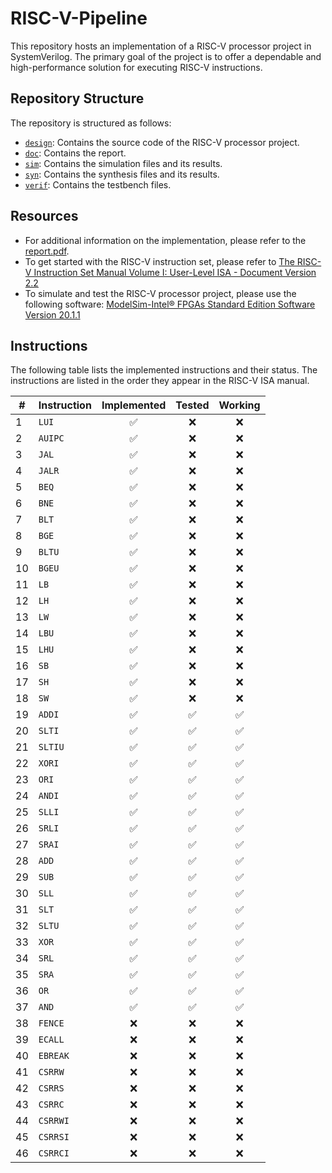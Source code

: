 # RISC-V-Pipeline

This repository hosts an implementation of a RISC-V processor project in SystemVerilog. The primary goal of the project is to offer a dependable and high-performance solution for executing RISC-V instructions.

## Repository Structure
The repository is structured as follows:
- [`design`](/design): Contains the source code of the RISC-V processor project.
- [`doc`](/doc): Contains the report.
- [`sim`](/sim): Contains the simulation files and its results.
- [`syn`](/syn): Contains the synthesis files and its results.
- [`verif`](/test): Contains the testbench files.

## Resources
- For additional information on the implementation, please refer to the [report.pdf](doc/report.pdf).
- To get started with the RISC-V instruction set, please refer to [The RISC-V Instruction Set Manual Volume I: User-Level ISA - Document Version 2.2](https://riscv.org/wp-content/uploads/2017/05/riscv-spec-v2.2.pdf)
- To simulate and test the RISC-V processor project, please use the following software: [ModelSim-Intel® FPGAs Standard Edition Software Version 20.1.1](https://www.intel.com/content/www/us/en/software-kit/750666/modelsim-intel-fpgas-standard-edition-software-version-20-1-1.html)

## Instructions
The following table lists the implemented instructions and their status. The instructions are listed in the order they appear in the RISC-V ISA manual.

| # | Instruction | Implemented | Tested | Working |
|---|-------------|:-----------:|:------:|:-------:|
| 1 | `LUI`       |     ✅     |   ❌   |   ❌   |
| 2 | `AUIPC`     |     ✅     |   ❌   |   ❌   |
| 3 | `JAL`       |     ✅     |   ❌   |   ❌   |
| 4 | `JALR`      |     ✅     |   ❌   |   ❌   |
| 5 | `BEQ`       |     ✅     |   ❌   |   ❌   |
| 6 | `BNE`       |     ✅     |   ❌   |   ❌   |
| 7 | `BLT`       |     ✅     |   ❌   |   ❌   |
| 8 | `BGE`       |     ✅     |   ❌   |   ❌   |
| 9 | `BLTU`      |     ✅     |   ❌   |   ❌   |
| 10| `BGEU`      |     ✅     |   ❌   |   ❌   |
| 11| `LB`        |     ✅     |   ❌   |   ❌   |
| 12| `LH`        |     ✅     |   ❌   |   ❌   |
| 13| `LW`        |     ✅     |   ❌   |   ❌   |
| 14| `LBU`       |     ✅     |   ❌   |   ❌   |
| 15| `LHU`       |     ✅     |   ❌   |   ❌   |
| 16| `SB`        |     ✅     |   ❌   |   ❌   |
| 17| `SH`        |     ✅     |   ❌   |   ❌   |
| 18| `SW`        |     ✅     |   ❌   |   ❌   |
| 19| `ADDI`      |     ✅     |   ✅   |   ✅   |
| 20| `SLTI`      |     ✅     |   ✅   |   ✅   |
| 21| `SLTIU`     |     ✅     |   ✅   |   ✅   |
| 22| `XORI`      |     ✅     |   ✅   |   ✅   |
| 23| `ORI`       |     ✅     |   ✅   |   ✅   |
| 24| `ANDI`      |     ✅     |   ✅   |   ✅   |
| 25| `SLLI`      |     ✅     |   ✅   |   ✅   |
| 26| `SRLI`      |     ✅     |   ✅   |   ✅   |
| 27| `SRAI`      |     ✅     |   ✅   |   ✅   |
| 28| `ADD`       |     ✅     |   ✅   |   ✅   |
| 29| `SUB`       |     ✅     |   ✅   |   ✅   |
| 30| `SLL`       |     ✅     |   ✅   |   ✅   |
| 31| `SLT`       |     ✅     |   ✅   |   ✅   |
| 32| `SLTU`      |     ✅     |   ✅   |   ✅   |
| 33| `XOR`       |     ✅     |   ✅   |   ✅   |
| 34| `SRL`       |     ✅     |   ✅   |   ✅   |
| 35| `SRA`       |     ✅     |   ✅   |   ✅   |
| 36| `OR`        |     ✅     |   ✅   |   ✅   |
| 37| `AND`       |     ✅     |   ✅   |   ✅   |
| 38| `FENCE`     |     ❌     |   ❌   |   ❌   |
| 39| `ECALL`     |     ❌     |   ❌   |   ❌   |
| 40| `EBREAK`    |     ❌     |   ❌   |   ❌   |
| 41| `CSRRW`     |     ❌     |   ❌   |   ❌   |
| 42| `CSRRS`     |     ❌     |   ❌   |   ❌   |
| 43| `CSRRC`     |     ❌     |   ❌   |   ❌   |
| 44| `CSRRWI`    |     ❌     |   ❌   |   ❌   |
| 45| `CSRRSI`    |     ❌     |   ❌   |   ❌   |
| 46| `CSRRCI`    |     ❌     |   ❌   |   ❌   |
